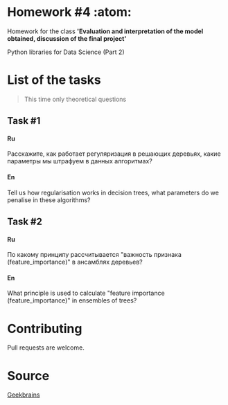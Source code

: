 # Homework #4 :atom:

Homework for the class **'Evaluation and interpretation of the model obtained, discussion of the final project'**

Python libraries for Data Science (Part 2)

# List of the tasks

> This time only theoretical questions

## Task #1

#### Ru

Расскажите, как работает регуляризация в решающих деревьях, какие параметры мы штрафуем в данных алгоритмах?

#### En

Tell us how regularisation works in decision trees, what parameters do we penalise in these algorithms?

## Task #2

#### Ru

По какому принципу рассчитывается "важность признака (feature_importance)" в ансамблях деревьев?

#### En

What principle is used to calculate "feature importance (feature_importance)" in ensembles of trees?

# Contributing

Pull requests are welcome.

# Source

[Geekbrains](https://geekbrains.ru)

